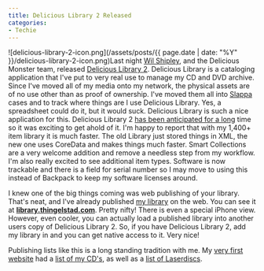 ```yaml
---
title: Delicious Library 2 Released
categories:
- Techie
---
```


![delicious-library-2-icon.png](/assets/posts/{{ page.date | date: "%Y" }}/delicious-library-2-icon.png)Last night [Wil Shipley](http://www.wilshipley.com/blog/), and the Delicious Monster team, released [Delicious Library 2](http://www.delicious-monster.com/). Delicious Library is a cataloging application that I've put to very real use to manage my CD and DVD archive. Since I've moved all of my media onto my network, the physical assets are of no use other than as proof of ownership. I've moved them all into [Slappa](http://www.slappa.com/) cases and to track where things are I use Delicious Library. Yes, a spreadsheet could do it, but it would suck. Delicious Library is such a nice application for this.
Delicious Library 2 [has been anticipated for a long](http://www.slashthing.com/delicious-library-2-interview/) time so it was exciting to get ahold of it. I'm happy to report that with my 1,400+ item library it is much faster. The old Library just stored things in XML, the new one uses CoreData and makes things much faster. Smart Collections are a very welcome addition and remove a needless step from my workflow. I'm also really excited to see additional item types. Software is now trackable and there is a field for serial number so I may move to using this instead of Backpack to keep my software licenses around.

I knew one of the big things coming was web publishing of your library. That's neat, and I've already published [my library](http://library.thingelstad.com/) on the web. You can see it at [**library.thingelstad.com**](http://library.thingelstad.com/). Pretty nifty! There is even a special iPhone view. However, even cooler, you can actually load a published library into another users copy of Delicious Library 2. So, if you have Delicious Library 2, add my library in and you can get native access to it. Very nice!

Publishing lists like this is a long standing tradition with me. My [very first website](http://earlydays.thingelstad.com/) had a [list of my CD's](http://earlydays.thingelstad.com/hobbies/cd-list.html), as well as a [list of Laserdiscs](http://earlydays.thingelstad.com/hobbies/ld-list.html).
